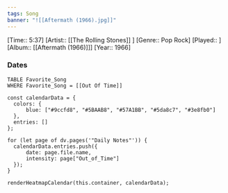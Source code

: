 ```yaml
---
tags: Song  
banner: "![[Aftermath (1966).jpg]]"
---
```

[Time:: 5:37]
[Artist:: [[The Rolling Stones]] ]
[Genre:: Pop Rock]
[Played:: ]
[Album:: [[Aftermath (1966)]]]
[Year:: 1966]
### Dates
````dataview
TABLE Favorite_Song
WHERE Favorite_Song = [[Out Of Time]]
````
  ```dataviewjs
const calendarData = { 
	colors: { 
		blue: ["#9ccfd8", "#5BAAB8", "#57A1BB", "#5da8c7", "#3e8fb0"] 
	}, 
	entries: [] 
}; 

for (let page of dv.pages('"Daily Notes"')) { 
	calendarData.entries.push({ 
		date: page.file.name, 
		intensity: page["Out_of_Time"]
	}); 
} 

renderHeatmapCalendar(this.container, calendarData);
```
